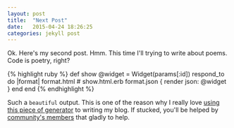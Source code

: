 ```yaml
---
layout: post
title:  "Next Post"
date:   2015-04-24 18:26:25
categories: jekyll post
---
```


Ok. Here's my second post. Hmm. This time I'll trying to write about poems. Code is poetry, right? 

{% highlight ruby %}
def show
  @widget = Widget(params[:id])
  respond_to do |format|
    format.html # show.html.erb
    format.json { render json: @widget }
  end
end
{% endhighlight %}

Such a `beautiful` output. This is one of the reason why I really love [using this piece of generator][Jekyll] to writing my blog. If stucked, you'll be helped by [community's members][Jekyll helper] that gladly to help. 

[Jekyll]: https://jekyllrb.com
[Jekyll helper]: https://github.com/jekyll/jekyll-help
